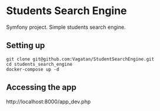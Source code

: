 Students Search Engine
======================

Symfony project. Simple students search engine.

Setting up
---------------

    git clone git@github.com:Vagatan/StudentSearchEngine.git
    cd students_search_engine
    docker-compose up -d

Accessing the app
----------------

   http://localhost:8000/app_dev.php
